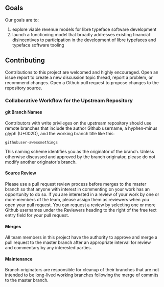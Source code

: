 ## Goals

Our goals are to:

1) explore viable revenue models for libre typeface software development
2) launch a functioning model that broadly addresses existing financial disincentives to participation in the development of libre typefaces and typeface software tooling

## Contributing

Contributions to this project are welcomed and highly encouraged. Open an issue report to create a new discussion topic thread, report a problem, or recommend changes.  Open a Github pull request to propose changes to the repository source.

### Collaborative Workflow for the Upstream Repository

#### git Branch Names

Contributors with write privileges on the upstream repository should use remote branches that include the author Github username, a hyphen-minus glyph (U+002D), and the working branch title like this:

```
githubuser-awesomethings
```

This naming scheme identifies you as the originator of the branch. Unless otherwise discussed and approved by the branch originator, please do not modify another originator's branch.

#### Source Review

Please use a pull request review process before merges to the master branch so that anyone with interest in commenting on your work has an opportunity to do so. If you are interested in a review of your work by one or more members of the team, please assign them as reviewers when you open your pull request.  You can request a review by selecting one or more Github usernames under the Reviewers heading to the right of the free text entry field for your pull request.  

#### Merges

All team members in this project have the authority to approve and merge a pull request to the master branch after an appropriate interval for review and commentary by any interested parties.

#### Maintenance

Branch originators are responsible for cleanup of their branches that are not intended to be long-lived working branches following the merge of commits to the master branch.